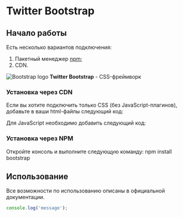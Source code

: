 # Twitter Bootstrap

## Начало работы
Есть несколько вариантов подключения: 

1. Пакетный менеджер [npm](https://npmjs.com);
2. CDN.

![Bootstrap logo](https://i.imgur.com/qhtywl2.png)
**Twitter Bootstrap** - CSS-фреймворк
### Установка через CDN
Если вы хотите подключить только CSS (без JavaScript-плагинов), добавьте в ваши html-файлы следующий код:

Для JavaScript необходимо добавить следующий код:
### Установка через NPM
Откройте консоль и выполните следующую команду: npm install bootstrap
## Использование
Все возможности по использованию описаны в официальной документации.

```javascript
console.log('message');
```